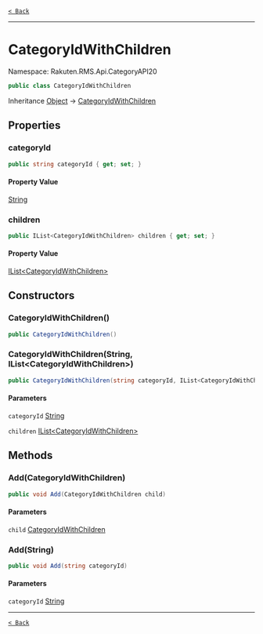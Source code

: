 [`< Back`](./)

---

# CategoryIdWithChildren

Namespace: Rakuten.RMS.Api.CategoryAPI20

```csharp
public class CategoryIdWithChildren
```

Inheritance [Object](https://docs.microsoft.com/en-us/dotnet/api/system.object) → [CategoryIdWithChildren](./rakuten.rms.api.categoryapi20.categoryidwithchildren)

## Properties

### **categoryId**

```csharp
public string categoryId { get; set; }
```

#### Property Value

[String](https://docs.microsoft.com/en-us/dotnet/api/system.string)<br>

### **children**

```csharp
public IList<CategoryIdWithChildren> children { get; set; }
```

#### Property Value

[IList&lt;CategoryIdWithChildren&gt;](https://docs.microsoft.com/en-us/dotnet/api/system.collections.generic.ilist-1)<br>

## Constructors

### **CategoryIdWithChildren()**

```csharp
public CategoryIdWithChildren()
```

### **CategoryIdWithChildren(String, IList&lt;CategoryIdWithChildren&gt;)**

```csharp
public CategoryIdWithChildren(string categoryId, IList<CategoryIdWithChildren> children)
```

#### Parameters

`categoryId` [String](https://docs.microsoft.com/en-us/dotnet/api/system.string)<br>

`children` [IList&lt;CategoryIdWithChildren&gt;](https://docs.microsoft.com/en-us/dotnet/api/system.collections.generic.ilist-1)<br>

## Methods

### **Add(CategoryIdWithChildren)**

```csharp
public void Add(CategoryIdWithChildren child)
```

#### Parameters

`child` [CategoryIdWithChildren](./rakuten.rms.api.categoryapi20.categoryidwithchildren)<br>

### **Add(String)**

```csharp
public void Add(string categoryId)
```

#### Parameters

`categoryId` [String](https://docs.microsoft.com/en-us/dotnet/api/system.string)<br>

---

[`< Back`](./)
